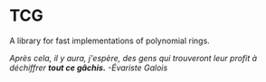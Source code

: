 # TCG

A library for fast implementations of polynomial rings.

*Après cela, il y aura, j'espère, des gens qui trouveront leur profit à déchiffrer **tout ce gâchis.** -Évariste Galois* 
